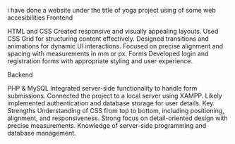 i have done a website under the title of yoga project using of some web accesibilities
Frontend

HTML and CSS
Created responsive and visually appealing layouts.
Used CSS Grid for structuring content effectively.
Designed transitions and animations for dynamic UI interactions.
Focused on precise alignment and spacing with measurements in mm or px.
Forms
Developed login and registration forms with appropriate styling and user experience.

Backend

PHP & MySQL
Integrated server-side functionality to handle form submissions.
Connected the project to a local server using XAMPP.
Likely implemented authentication and database storage for user details.
Key Strengths
Understanding of CSS from top to bottom, including positioning, alignment, and responsiveness.
Strong focus on detail-oriented design with precise measurements.
Knowledge of server-side programming and database management.
